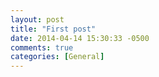 ```yaml
---
layout: post
title: "First post"
date: 2014-04-14 15:30:33 -0500
comments: true
categories: [General] 
---
```

